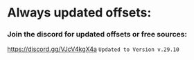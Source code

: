 # Always updated offsets: 
### Join the discord for updated offsets or free sources: 
https://discord.gg/VJcV4kgX4a
```Updated to Version v.29.10```
